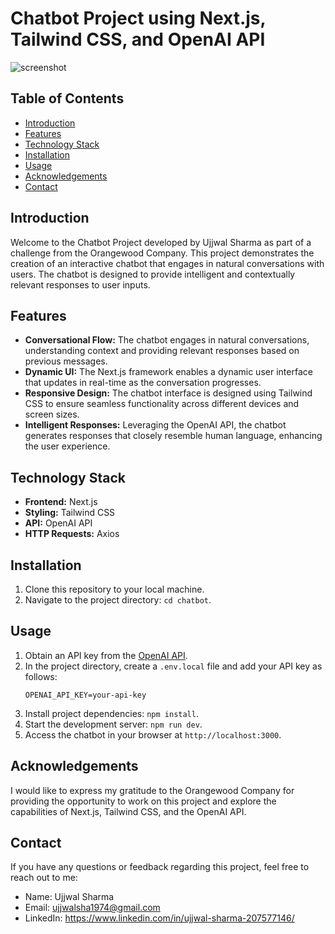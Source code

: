 # Chatbot Project using Next.js, Tailwind CSS, and OpenAI API
![screenshot](https://github.com/ujjwalsha2001/Chatbot/assets/93448242/1786e6f3-67c9-45e5-9ff9-08c2743741d6)



## Table of Contents

- [Introduction](#introduction)
- [Features](#features)
- [Technology Stack](#technology-stack)
- [Installation](#installation)
- [Usage](#usage)
- [Acknowledgements](#acknowledgements)
- [Contact](#contact)

## Introduction

Welcome to the Chatbot Project developed by Ujjwal Sharma as part of a challenge from the Orangewood Company. This project demonstrates the creation of an interactive chatbot that engages in natural conversations with users. The chatbot is designed to provide intelligent and contextually relevant responses to user inputs.

## Features

- **Conversational Flow:** The chatbot engages in natural conversations, understanding context and providing relevant responses based on previous messages.
- **Dynamic UI:** The Next.js framework enables a dynamic user interface that updates in real-time as the conversation progresses.
- **Responsive Design:** The chatbot interface is designed using Tailwind CSS to ensure seamless functionality across different devices and screen sizes.
- **Intelligent Responses:** Leveraging the OpenAI API, the chatbot generates responses that closely resemble human language, enhancing the user experience.

## Technology Stack

- **Frontend:** Next.js
- **Styling:** Tailwind CSS
- **API:** OpenAI API
- **HTTP Requests:** Axios

## Installation

1. Clone this repository to your local machine.
2. Navigate to the project directory: `cd chatbot`.

## Usage

1. Obtain an API key from the [OpenAI API](https://beta.openai.com/signup/).
2. In the project directory, create a `.env.local` file and add your API key as follows:
   ```
   OPENAI_API_KEY=your-api-key
   ```
3. Install project dependencies: `npm install`.
4. Start the development server: `npm run dev`.
5. Access the chatbot in your browser at `http://localhost:3000`.

## Acknowledgements

I would like to express my gratitude to the Orangewood Company for providing the opportunity to work on this project and explore the capabilities of Next.js, Tailwind CSS, and the OpenAI API.

## Contact

If you have any questions or feedback regarding this project, feel free to reach out to me:

- Name: Ujjwal Sharma
- Email: ujjwalsha1974@gmail.com
- LinkedIn: https://www.linkedin.com/in/ujjwal-sharma-207577146/
